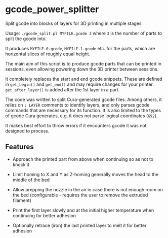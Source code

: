 # gcode_power_splitter

Split gcode into blocks of layers for 3D printing in multiple stages

Usage: `./gcode_split.pl MYFILE.gcode 3`
where `3` is the number of parts to split the gcode into.

It produces `MYFILE.0.gcode`, `MYFILE.1.gcode` etc. for the parts, which
are horizontal slices of roughly equal height.

The main aim of this script is to produce gcode parts that can be printed in sessions,
even allowing powering down the 3D printer between sessions.

It completely replaces the start and end gcode snippets. These are defined
in `get_begin()` and `get_end()` and may require changes for your printer.
`get_after_layer()` is added after the 1st layer in a part.

The code was written to split Cura-generated gcode files.
Among others, it relies on `; LAYER` comments to identify layers,
and only parses gcode commands that are necessary for its function.
It is also limited to the types of gcode Cura generates, e.g.
it does not parse logical coordinates (`G92`).

It makes best effort to throw errors if it encounters gcode it
was not designed to process.

## Features

- Approach the printed part from above when continuing so as not to knock it

- Limit homing to X and Y as Z-homing generally moves the head to the middle of the bed

- Allow prepping the nozzle in the air in case there is not enough room on the bed (configurable - requires the user to remove the extruded filament)

- Print the first layer slowly and at the initial higher temperature when continuing for better adhesion

- Optionally retrace (iron) the last printed layer to melt it for better adhesion
